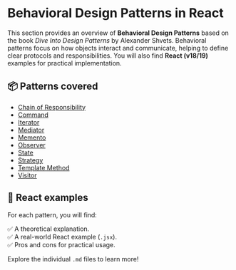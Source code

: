 # Behavioral Design Patterns in React

This section provides an overview of **Behavioral Design Patterns** based on the book *Dive Into Design Patterns* by Alexander Shvets.
Behavioral patterns focus on how objects interact and communicate, helping to define clear protocols and responsibilities.
You will also find **React (v18/19)** examples for practical implementation.

## 📦 Patterns covered

- [Chain of Responsibility](./chain-of-responsability.md)
- [Command](./command.md)
- [Iterator](./iterator.md)
- [Mediator](./mediator.md)
- [Memento](./memento.md)
- [Observer](./observer.md)
- [State](./state.md)
- [Strategy](./strategy.md)
- [Template Method](./template-method.md)
- [Visitor](./visitor.md)

## 🚀 React examples

For each pattern, you will find:

✅ A theoretical explanation.  
✅ A real-world React example (`.jsx`).  
✅ Pros and cons for practical usage.

Explore the individual `.md` files to learn more!
